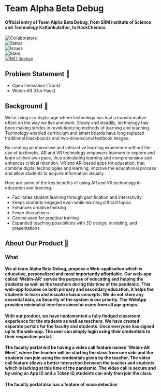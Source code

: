 # Team Alpha Beta Debug

#### Official entry of Team Alpha Beta Debug, from SRM Institute of Science and Technology Kattankulathur, to HackChennai.

![Collaborators](https://img.shields.io/badge/collaborators-5-red)<br>
![Status](https://img.shields.io/badge/status-under_development-yellow)<br>
![Issues](https://img.shields.io/github/issues/ShreyaB8/Alpha-beta-debug-HackChennai)<br>
![Stars](https://img.shields.io/github/stars/ShreyaB8/Alpha-beta-debug-HackChennai)<br>
[![MIT license](https://img.shields.io/badge/License-MIT-blue.svg)](https://lbesson.mit-license.org/)<br>

## Problem Statement 🚧

- Open Innovation (Track)
- Webin-AR (Our Hack)

## Background 📖

We’re living in a digital age where technology has had a transformative effect on the way we live and work. Slowly and steadily, technology has been making strides in revolutionizing methods of learning and teaching. Technology-enabled curriculum and smart boards have long replaced traditional blackboards and two-dimensional textbook images.

By creating an immersive and interactive learning experience without the use of textbooks, AR and VR technology empowers learners to explore and learn at their own pace, thus stimulating learning and comprehension and enhances critical retention. VR and AR-based apps for education, that combine digital technologies and learning, improve the educational process and allow students to acquire information visually.

Here are some of the key benefits of using AR and VR technology in education and learning.

- Facilitates student learning through gamification and interactivity
- Keeps students engaged even while learning difficult topics
- Enhances creative thinking
- Fewer distractions
- Can be used for practical training
- Expanded teaching possibilities with 3D design, modeling, and presentations

## About Our Product 🔧

### What

#### We at team Alpha Beta Debug, propose a Web-application which is educative, personalized and most importantly affordable. Our web-app called 'Webin-AR' serves the purpose of educating and helping the students as well as the teachers during this time of the pandemic. This web-app focuses on both primary and secondary education, it helps the students to learn and visualize basic concepts. We do not store any essential data, as Security of the system is our priority. The WebApp provides minimalist interface aimed at users from all age groups.

#### With our product, we have implemented a fully fledged classroom experience for the students as well as teachers. We have created separate portals for the faculty and students. Once everyone has signed up to the web-app. The user can simply login using their credentials to their respective portal. 

#### The faculty portal will be having a video call feature named 'Webin-AR Meet', where the teacher will be starting the class from one side and the students can join using the credentials given by the teacher. The video call feature allows a better interaction between the teacher and students which is lacking at this time of the pandemic. The video call is secure and by using an App ID and a Token ID,students can only then join the class.

#### The faculty portal also has a feature of voice detection

